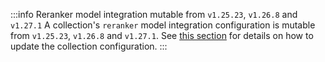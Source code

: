 :::info Reranker model integration mutable from `v1.25.23`, `v1.26.8` and `v1.27.1`
A collection's `reranker` model integration configuration is mutable from `v1.25.23`, `v1.26.8` and `v1.27.1`. See [this section](/docs/weaviate/manage-data/collections#update-the-reranker-model-integration) for details on how to update the collection configuration.
:::
